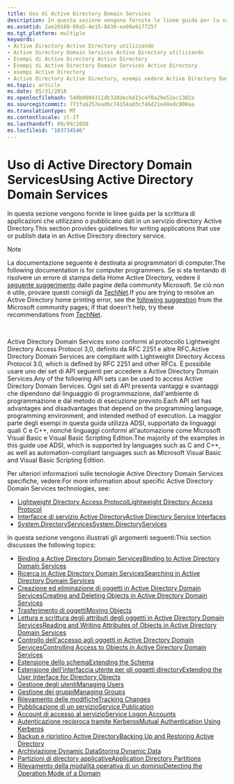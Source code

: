 ```yaml
---
title: Uso di Active Directory Domain Services
description: In questa sezione vengono fornite le linee guida per la scrittura di applicazioni che utilizzano o pubblicano dati in un servizio directory Active Directory.
ms.assetid: 2ae20169-08a5-4e15-8430-ea99a917725f
ms.tgt_platform: multiple
keywords:
- Active Directory Active Directory utilizzando
- Active Directory Domain Services Active Directory utilizzando
- Esempi di Active Directory Active Directory
- Esempi di Active Directory Domain Services Active Directory
- esempi Active Directory
- Active Directory Active Directory, esempi vedere Active Directory Domain Services esempi
ms.topic: article
ms.date: 05/31/2018
ms.openlocfilehash: 540b9004311db320decbd15c4f0a29e52ec1302a
ms.sourcegitcommit: 773fa6257ead6c74154ad3cf46d21e49adc900aa
ms.translationtype: MT
ms.contentlocale: it-IT
ms.lasthandoff: 09/09/2020
ms.locfileid: "103734546"
---
```

# <a name="using-active-directory-domain-services"></a><span data-ttu-id="147c3-109">Uso di Active Directory Domain Services</span><span class="sxs-lookup"><span data-stu-id="147c3-109">Using Active Directory Domain Services</span></span>

<span data-ttu-id="147c3-110">In questa sezione vengono fornite le linee guida per la scrittura di applicazioni che utilizzano o pubblicano dati in un servizio directory Active Directory.</span><span class="sxs-lookup"><span data-stu-id="147c3-110">This section provides guidelines for writing applications that use or publish data in an Active Directory directory service.</span></span>

> [!Note]  
> <span data-ttu-id="147c3-111">La documentazione seguente è destinata ai programmatori di computer.</span><span class="sxs-lookup"><span data-stu-id="147c3-111">The following documentation is for computer programmers.</span></span> <span data-ttu-id="147c3-112">Se si sta tentando di risolvere un errore di stampa della Home Active Directory, vedere il [seguente suggerimento](https://answers.microsoft.com/windows/forum/all/clicking-find-printer-shows-error-the-active/52bfd961-ff62-4397-b8cf-a0708f0cb3d2) dalle pagine della community Microsoft. Se ciò non è utile, provare questi consigli da [TechNet](https://social.technet.microsoft.com/Forums/windowsserver/d6212275-24d6-4168-830a-9441f861cb76/error-message-when-attempting-to-print-active-directory-domain-service-is-currently-unavailable?forum=winserverprint).</span><span class="sxs-lookup"><span data-stu-id="147c3-112">If you are trying to resolve an Active Directory home printing error, see the [following suggestion](https://answers.microsoft.com/windows/forum/all/clicking-find-printer-shows-error-the-active/52bfd961-ff62-4397-b8cf-a0708f0cb3d2) from the Microsoft community pages; if that doesn't help, try these recommendations from [TechNet](https://social.technet.microsoft.com/Forums/windowsserver/d6212275-24d6-4168-830a-9441f861cb76/error-message-when-attempting-to-print-active-directory-domain-service-is-currently-unavailable?forum=winserverprint).</span></span>

 

<span data-ttu-id="147c3-113">Active Directory Domain Services sono conformi al protocollo Lightweight Directory Access Protocol 3,0, definito da RFC 2251 e altre RFC.</span><span class="sxs-lookup"><span data-stu-id="147c3-113">Active Directory Domain Services are compliant with Lightweight Directory Access Protocol 3.0, which is defined by RFC 2251 and other RFCs.</span></span> <span data-ttu-id="147c3-114">È possibile usare uno dei set di API seguenti per accedere a Active Directory Domain Services.</span><span class="sxs-lookup"><span data-stu-id="147c3-114">Any of the following API sets can be used to access Active Directory Domain Services.</span></span> <span data-ttu-id="147c3-115">Ogni set di API presenta vantaggi e svantaggi che dipendono dal linguaggio di programmazione, dall'ambiente di programmazione e dal metodo di esecuzione previsto.</span><span class="sxs-lookup"><span data-stu-id="147c3-115">Each API set has advantages and disadvantages that depend on the programming language, programming environment, and intended method of execution.</span></span> <span data-ttu-id="147c3-116">La maggior parte degli esempi in questa guida utilizza ADSI, supportato da linguaggi quali C e C++, nonché linguaggi conformi all'automazione come Microsoft Visual Basic e Visual Basic Scripting Edition.</span><span class="sxs-lookup"><span data-stu-id="147c3-116">The majority of the examples in this guide use ADSI, which is supported by languages such as C and C++, as well as automation-compliant languages such as Microsoft Visual Basic and Visual Basic Scripting Edition.</span></span>

<span data-ttu-id="147c3-117">Per ulteriori informazioni sulle tecnologie Active Directory Domain Services specifiche, vedere:</span><span class="sxs-lookup"><span data-stu-id="147c3-117">For more information about specific Active Directory Domain Services technologies, see:</span></span>

-   [<span data-ttu-id="147c3-118">Lightweight Directory Access Protocol</span><span class="sxs-lookup"><span data-stu-id="147c3-118">Lightweight Directory Access Protocol</span></span>](/previous-versions/windows/desktop/ldap/lightweight-directory-access-protocol-ldap-api)
-   [<span data-ttu-id="147c3-119">Interfacce di servizio Active Directory</span><span class="sxs-lookup"><span data-stu-id="147c3-119">Active Directory Service Interfaces</span></span>](../adsi/active-directory-service-interfaces-adsi.md)
-   [<span data-ttu-id="147c3-120">System.DirectoryServices</span><span class="sxs-lookup"><span data-stu-id="147c3-120">System.DirectoryServices</span></span>](/dotnet/api/system.directoryservices)

<span data-ttu-id="147c3-121">In questa sezione vengono illustrati gli argomenti seguenti:</span><span class="sxs-lookup"><span data-stu-id="147c3-121">This section discusses the following topics:</span></span>

-   [<span data-ttu-id="147c3-122">Binding a Active Directory Domain Services</span><span class="sxs-lookup"><span data-stu-id="147c3-122">Binding to Active Directory Domain Services</span></span>](binding-to-active-directory-domain-services.md)
-   [<span data-ttu-id="147c3-123">Ricerca in Active Directory Domain Services</span><span class="sxs-lookup"><span data-stu-id="147c3-123">Searching in Active Directory Domain Services</span></span>](searching-in-active-directory-domain-services.md)
-   [<span data-ttu-id="147c3-124">Creazione ed eliminazione di oggetti in Active Directory Domain Services</span><span class="sxs-lookup"><span data-stu-id="147c3-124">Creating and Deleting Objects in Active Directory Domain Services</span></span>](creating-and-deleting-objects-in-active-directory-domain-services.md)
-   [<span data-ttu-id="147c3-125">Trasferimento di oggetti</span><span class="sxs-lookup"><span data-stu-id="147c3-125">Moving Objects</span></span>](moving-objects.md)
-   [<span data-ttu-id="147c3-126">Lettura e scrittura degli attributi degli oggetti in Active Directory Domain Services</span><span class="sxs-lookup"><span data-stu-id="147c3-126">Reading and Writing Attributes of Objects in Active Directory Domain Services</span></span>](reading-and-writing-attributes-of-objects-in-active-directory-domain-services.md)
-   [<span data-ttu-id="147c3-127">Controllo dell'accesso agli oggetti in Active Directory Domain Services</span><span class="sxs-lookup"><span data-stu-id="147c3-127">Controlling Access to Objects in Active Directory Domain Services</span></span>](controlling-access-to-objects-in-active-directory-domain-services.md)
-   [<span data-ttu-id="147c3-128">Estensione dello schema</span><span class="sxs-lookup"><span data-stu-id="147c3-128">Extending the Schema</span></span>](extending-the-schema.md)
-   [<span data-ttu-id="147c3-129">Estensione dell'interfaccia utente per gli oggetti directory</span><span class="sxs-lookup"><span data-stu-id="147c3-129">Extending the User Interface for Directory Objects</span></span>](extending-the-user-interface-for-directory-objects.md)
-   [<span data-ttu-id="147c3-130">Gestione degli utenti</span><span class="sxs-lookup"><span data-stu-id="147c3-130">Managing Users</span></span>](managing-users.md)
-   [<span data-ttu-id="147c3-131">Gestione dei gruppi</span><span class="sxs-lookup"><span data-stu-id="147c3-131">Managing Groups</span></span>](managing-groups.md)
-   [<span data-ttu-id="147c3-132">Rilevamento delle modifiche</span><span class="sxs-lookup"><span data-stu-id="147c3-132">Tracking Changes</span></span>](tracking-changes.md)
-   [<span data-ttu-id="147c3-133">Pubblicazione di un servizio</span><span class="sxs-lookup"><span data-stu-id="147c3-133">Service Publication</span></span>](service-publication.md)
-   [<span data-ttu-id="147c3-134">Account di accesso al servizio</span><span class="sxs-lookup"><span data-stu-id="147c3-134">Service Logon Accounts</span></span>](service-logon-accounts.md)
-   [<span data-ttu-id="147c3-135">Autenticazione reciproca tramite Kerberos</span><span class="sxs-lookup"><span data-stu-id="147c3-135">Mutual Authentication Using Kerberos</span></span>](mutual-authentication-using-kerberos.md)
-   [<span data-ttu-id="147c3-136">Backup e ripristino Active Directory</span><span class="sxs-lookup"><span data-stu-id="147c3-136">Backing Up and Restoring Active Directory</span></span>](backing-up-and-restoring-an-active-directory-server.md)
-   [<span data-ttu-id="147c3-137">Archiviazione Dynamic Data</span><span class="sxs-lookup"><span data-stu-id="147c3-137">Storing Dynamic Data</span></span>](storing-dynamic-data.md)
-   [<span data-ttu-id="147c3-138">Partizioni di directory applicative</span><span class="sxs-lookup"><span data-stu-id="147c3-138">Application Directory Partitions</span></span>](application-directory-partitions.md)
-   [<span data-ttu-id="147c3-139">Rilevamento della modalità operativa di un dominio</span><span class="sxs-lookup"><span data-stu-id="147c3-139">Detecting the Operation Mode of a Domain</span></span>](detecting-the-operation-mode-of-a-domain.md)

 

 
